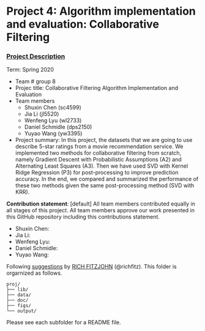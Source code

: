 # Project 4: Algorithm implementation and evaluation: Collaborative Filtering

### [Project Description](doc/project4_desc.md)

Term: Spring 2020

+ Team # group 8
+ Projec title: Collaborative Filtering Algorithm Implementation and Evaluation
+ Team members
	+ Shuxin Chen (sc4599)
	+ Jia Li (jl5520)
	+ Wenfeng Lyu (wl2733)
	+ Daniel Schmidle (dps2150)
	+ Yuyao Wang (yw3395)
+ Project summary: In this project, the datasets that we are going to use describe 5-star ratings from a movie recommendation service. We implemented two methods for collaborative filtering from scratch, namely Gradient Descent with Probabilistic Assumptions (A2) and Alternating Least Squares (A3). Then we have used SVD with Kernel Ridge Regression (P3) for post-processing to improve prediction accuracy. In the end, we compared and summarized the performance of these two methods given the same post-processing method (SVD with KRR).
	
**Contribution statement**: [default] All team members contributed equally in all stages of this project. All team members approve our work presented in this GitHub repository including this contributions statement. 
+ Shuxin Chen: 
+ Jia Li:
+ Wenfeng Lyu:
+ Daniel Schmidle:
+ Yuyao Wang:

Following [suggestions](http://nicercode.github.io/blog/2013-04-05-projects/) by [RICH FITZJOHN](http://nicercode.github.io/about/#Team) (@richfitz). This folder is orgarnized as follows.

```
proj/
├── lib/
├── data/
├── doc/
├── figs/
└── output/
```

Please see each subfolder for a README file.
